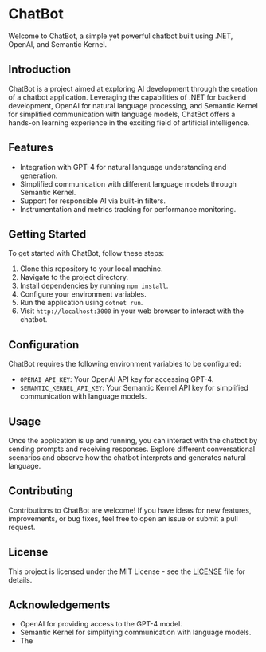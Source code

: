 # ChatBot

Welcome to ChatBot, a simple yet powerful chatbot built using .NET, OpenAI, and Semantic Kernel.

## Introduction

ChatBot is a project aimed at exploring AI development through the creation of a chatbot application. Leveraging the capabilities of .NET for backend development, OpenAI for natural language processing, and Semantic Kernel for simplified communication with language models, ChatBot offers a hands-on learning experience in the exciting field of artificial intelligence.

## Features

- Integration with GPT-4 for natural language understanding and generation.
- Simplified communication with different language models through Semantic Kernel.
- Support for responsible AI via built-in filters.
- Instrumentation and metrics tracking for performance monitoring.

## Getting Started

To get started with ChatBot, follow these steps:

1. Clone this repository to your local machine.
2. Navigate to the project directory.
3. Install dependencies by running `npm install`.
4. Configure your environment variables.
5. Run the application using `dotnet run`.
6. Visit `http://localhost:3000` in your web browser to interact with the chatbot.

## Configuration

ChatBot requires the following environment variables to be configured:

- `OPENAI_API_KEY`: Your OpenAI API key for accessing GPT-4.
- `SEMANTIC_KERNEL_API_KEY`: Your Semantic Kernel API key for simplified communication with language models.

## Usage

Once the application is up and running, you can interact with the chatbot by sending prompts and receiving responses. Explore different conversational scenarios and observe how the chatbot interprets and generates natural language.

## Contributing

Contributions to ChatBot are welcome! If you have ideas for new features, improvements, or bug fixes, feel free to open an issue or submit a pull request.

## License

This project is licensed under the MIT License - see the [LICENSE](LICENSE) file for details.

## Acknowledgements

- OpenAI for providing access to the GPT-4 model.
- Semantic Kernel for simplifying communication with language models.
- The 
